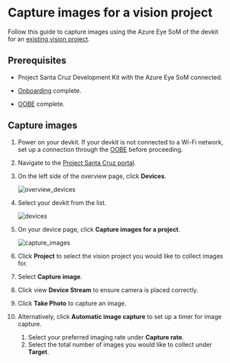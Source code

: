 # Capture images for a vision project

Follow this guide to capture images using the Azure Eye SoM of the devkit for an [existing vision project](https://preview.portal.azure.com/#blade/AzureEdgeDevices/Main/visionProjects).

## Prerequisites

* Project Santa Cruz Development Kit with the Azure Eye SoM connected.

* [Onboarding](https://github.com/microsoft/Project-Santa-Cruz-Private-Preview/blob/main/user-guides/getting_started/azure-subscription-onboarding.md) complete.

* [OOBE](https://github.com/microsoft/Project-Santa-Cruz-Private-Preview/blob/main/user-guides/getting_started/oobe.md) complete.

## Capture images

1. Power on your devkit. If your devkit is not connected to a Wi-Fi network, set up a connection through the [OOBE](https://github.com/microsoft/Project-Santa-Cruz-Private-Preview/blob/main/user-guides/getting_started/oobe.md) before proceeding.

1. Navigate to the [Project Santa Cruz portal](https://go.microsoft.com/fwlink/?linkid=2135819).

1. On the left side of the overview page, click **Devices**.

    ![overview_devices](https://github.com/microsoft/Project-Santa-Cruz-Private-Preview/blob/main/user-guides/prototyping/article_images/vision_overview_devices.png)

1. Select your devkit from the list.

    ![devices](https://github.com/microsoft/Project-Santa-Cruz-Private-Preview/blob/main/user-guides/prototyping/article_images/vision_devices.png)

1. On your device page, click **Capture images for a project**.

    ![capture_images](https://github.com/microsoft/Project-Santa-Cruz-Private-Preview/blob/main/user-guides/prototyping/article_images/vision_capture_images.png)

1. Click **Project** to select the vision project you would like to collect images for.

1. Select **Capture image**.

1. Click view **Device Stream** to ensure camera is placed correctly.

1. Click **Take Photo** to capture an image.

1. Alternatively, click **Automatic image capture** to set up a timer for image capture.

    1. Select your preferred imaging rate under **Capture rate**.
    2. Select the total number of images you would like to collect under **Target**.
